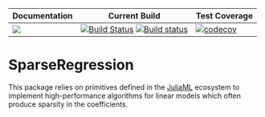 | Documentation | Current Build | Test Coverage |
|---------------|---------------|---------------|
| [![](https://img.shields.io/badge/docs-latest-blue.svg)](https://joshday.github.io/SparseRegression.jl/latest) | [![Build Status](https://travis-ci.org/joshday/SparseRegression.jl.svg?branch=master)](https://travis-ci.org/joshday/SparseRegression.jl) [![Build status](https://ci.appveyor.com/api/projects/status/qs7pa6m3tx6ivyq7?svg=true)](https://ci.appveyor.com/project/joshday/sparseregression-jl) | [![codecov](https://codecov.io/gh/joshday/SparseRegression.jl/branch/master/graph/badge.svg)](https://codecov.io/gh/joshday/SparseRegression.jl)



# SparseRegression

This package relies on primitives defined in the [JuliaML](https://github.com/JuliaML) ecosystem to implement high-performance algorithms for linear models which often produce sparsity in the coefficients.  
